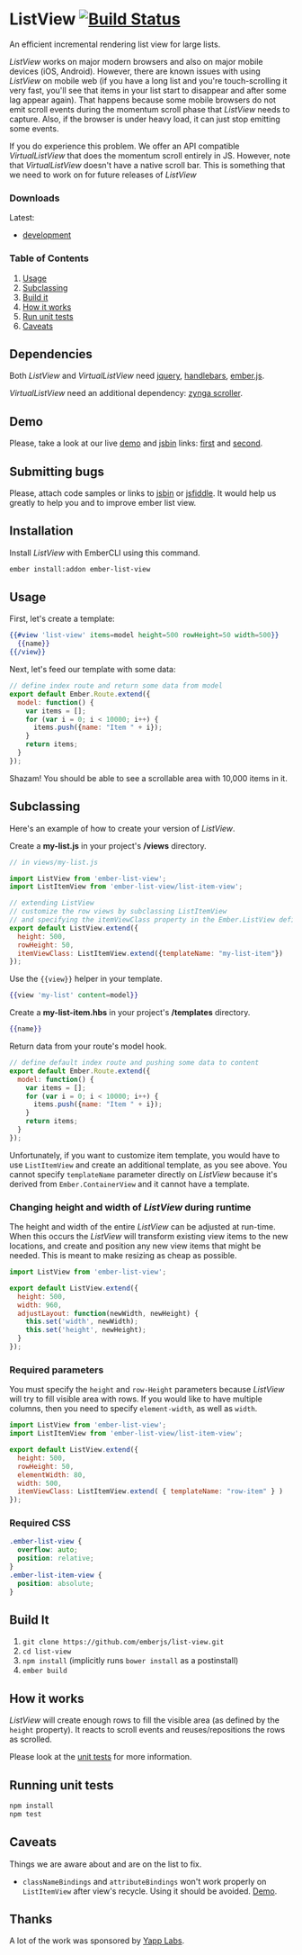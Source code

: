 # ListView [![Build Status](https://secure.travis-ci.org/emberjs/list-view.png?branch=master)](http://travis-ci.org/emberjs/list-view)

An efficient incremental rendering list view for large lists.

*ListView* works on major modern browsers and also on major mobile devices (iOS, Android). However, there are known issues with using *ListView* on mobile web (if you have a long list and you're touch-scrolling it very fast, you'll see that items in your list start to disappear and after some lag appear again). That happens because some mobile browsers do not emit scroll events during the momentum scroll phase that *ListView* needs to capture. Also, if the browser is under heavy load, it can just stop emitting some events.

If you do experience this problem. We offer an API compatible *VirtualListView* that does the momentum scroll entirely in JS. However, note that *VirtualListView* doesn't have a native scroll bar. This is something that we need to work on for future releases of *ListView*

### Downloads

Latest:
* [development](https://rawgit.com/rondale-sc/list-view-dist/canary/list-view.js)

### Table of Contents

1. [Usage](#usage)
1. [Subclassing](#subclassing)
1. [Build it](#build-it)
1. [How it works](#how-it-works)
1. [Run unit tests](#running-unit-tests)
1. [Caveats](#caveats)

## Dependencies

Both *ListView* and *VirtualListView* need [jquery](http://jquery.com/),
[handlebars](http://handlebarsjs.com), [ember.js](http://emberjs.com).

*VirtualListView* need an additional dependency: [zynga scroller](https://github.com/zynga/scroller).

## Demo

Please, take a look at our live [demo](http://emberjs.com/list-view) and [jsbin](http://emberjs.jsbin.com/) links:
[first](http://emberjs.jsbin.com/betiyuna/1) and [second](http://emberjs.jsbin.com/fuqob/1).

## Submitting bugs

Please, attach code samples or links to [jsbin](http://emberjs.jsbin.com/) or [jsfiddle](http://jsfiddle.net/).
It would help us greatly to help you and to improve ember list view.

## Installation

Install *ListView* with EmberCLI using this command.

```bash
ember install:addon ember-list-view
```

## Usage

First, let's create a template:
```handlebars
{{#view 'list-view' items=model height=500 rowHeight=50 width=500}}
  {{name}}
{{/view}}
```

Next, let's feed our template with some data:
``` javascript
// define index route and return some data from model
export default Ember.Route.extend({
  model: function() {
    var items = [];
    for (var i = 0; i < 10000; i++) {
      items.push({name: "Item " + i});
    }
    return items;
  }
});
```

Shazam! You should be able to see a scrollable area with 10,000 items in it.

## Subclassing

Here's an example of how to create your version of *ListView*.

Create a **my-list.js** in your project's **/views** directory.

```javascript
// in views/my-list.js

import ListView from 'ember-list-view';
import ListItemView from 'ember-list-view/list-item-view';

// extending ListView
// customize the row views by subclassing ListItemView
// and specifying the itemViewClass property in the Ember.ListView definition
export default ListView.extend({
  height: 500,
  rowHeight: 50,
  itemViewClass: ListItemView.extend({templateName: "my-list-item"})
});
```

Use the `{{view}}` helper in your template.

```handlebars
{{view 'my-list' content=model}}
```

Create a **my-list-item.hbs** in your project's **/templates** directory.

```handlebars
{{name}}
```

Return data from your route's model hook.

```javascript
// define default index route and pushing some data to content
export default Ember.Route.extend({
  model: function() {
    var items = [];
    for (var i = 0; i < 10000; i++) {
      items.push({name: "Item " + i});
    }
    return items;
  }
});
```

Unfortunately, if you want to customize item template, you would have to use `ListItemView`
and create an additional template, as you see above. You cannot specify `templateName` parameter
directly on *ListView* because it's derived from `Ember.ContainerView` and it cannot have a template.


### Changing height and width of *ListView* during runtime

The height and width of the entire *ListView* can be adjusted at run-time.
When this occurs the *ListView* will transform existing view items to the new locations,
and create and position any new view items that might be needed.
This is meant to make resizing as cheap as possible.

``` javascript
import ListView from 'ember-list-view';

export default ListView.extend({
  height: 500,
  width: 960,
  adjustLayout: function(newWidth, newHeight) {
    this.set('width', newWidth);
    this.set('height', newHeight);
  }
});
```

### Required parameters

You must specify the `height` and `row-Height` parameters because *ListView* will try
to fill visible area with rows. If you would like to have multiple columns, then you need to specify
`element-width`, as well as `width`.

``` javascript
import ListView from 'ember-list-view';
import ListItemView from 'ember-list-view/list-item-view';

export default ListView.extend({
  height: 500,
  rowHeight: 50,
  elementWidth: 80,
  width: 500,
  itemViewClass: ListItemView.extend( { templateName: "row-item" } )
});
```

### Required CSS

``` css
.ember-list-view {
  overflow: auto;
  position: relative;
}
.ember-list-item-view {
  position: absolute;
}
```

## Build It

1. `git clone https://github.com/emberjs/list-view.git`
2. `cd list-view`
3. `npm install` (implicitly runs `bower install` as a postinstall)
5. `ember build`

## How it works

*ListView* will create enough rows to fill the visible area (as defined by the `height` property). It reacts to scroll events and reuses/repositions the rows as scrolled.

Please look at the [unit tests](https://github.com/emberjs/list-view/blob/master/tests/unit/list-view-test.js) for more information.

## Running unit tests

```sh
npm install
npm test
```

## Caveats

Things we are aware about and are on the list to fix.

* `classNameBindings` and `attributeBindings` won't work properly on `ListItemView` after view's recycle. Using it should be avoided. [Demo](http://jsfiddle.net/SPZn4/2/).

## Thanks

A lot of the work was sponsored by [Yapp Labs](https://www.yapp.us/).
